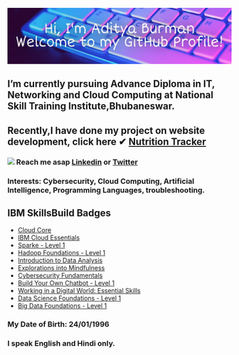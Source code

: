 ![Header](https://github.com/AdityaBurman/AdityaBurman/blob/main/AdityaBurman.jpg)
## I’m currently pursuing Advance Diploma in IT, Networking and Cloud Computing at National Skill Training Institute,Bhubaneswar.
## Recently,I have done my project on website development, click here ✔ <a href="http://nutritiontracker.lovestoblog.com/" target="_blank">Nutrition Tracker</a>
### <img src="https://media.giphy.com/media/hvRJCLFzcasrR4ia7z/giphy.gif" width="25px"> Reach me asap <a href="https://www.linkedin.com/in/aditya-burman-240196/" target="_blank">Linkedin</a> or <a href="https://twitter.com/Aditya_Burman_/" target="_blank">Twitter</a>
### Interests: Cybersecurity, Cloud Computing, Artificial Intelligence, Programming Languages, troubleshooting. 
## IBM SkillsBuild Badges
- <a href="https://www.credly.com/badges/4bcbd90d-1294-4c77-9d75-77d3bf29e5be/public_url/" target="_blank">Cloud Core</a>
- <a href="https://www.credly.com/badges/40477d9c-8570-439f-b148-183421470ec4/public_url/" target="_blank">IBM Cloud Essentials</a>
- <a href="https://www.credly.com/badges/d11f9873-07ea-4d47-97e5-0aa896f5938d/public_url/" target="_blank">Sparke - Level 1</a>
- <a href="https://www.credly.com/badges/5bf83b1c-7a96-4deb-a71f-e017b008c24f/public_url/" target="_blank">Hadoop Foundations - Level 1</a>
- <a href="https://www.credly.com/badges/bfd6e231-82b0-425f-b122-e280bbdbdf7b/public_url/" target="_blank">Introduction to Data Analysis</a>
- <a href="https://www.credly.com/badges/3e267237-882b-406a-adaf-d3a03b7f8b4e/public_url" target="_blank">Explorations into Mindfulness</a>
- <a href="https://www.credly.com/badges/d7327775-b393-410d-9a43-65e2cd03da9b/public_url/" target="_blank">Cybersecurity Fundamentals</a>
- <a href="https://www.credly.com/badges/69572212-73dd-40f1-8daf-5e1011306f9a/public_url/" target="_blank">Build Your Own Chatbot - Level 1</a>
- <a href="https://www.credly.com/badges/cbe557f6-52b4-434f-b1c5-b8af60f91987/public_url/" target="_blank">Working in a Digital World: Essential Skills</a>
- <a href="https://www.credly.com/badges/d2927a27-3612-4883-92fa-dc654959347c/public_url/" target="_blank">Data Science Foundations - Level 1</a>
- <a href="https://www.credly.com/badges/c2821e9f-1010-49c7-ae71-8c8d090dd992/public_url" target="_blank">Big Data Foundations - Level 1</a>

### My Date of Birth: 24/01/1996
### I speak English and Hindi only.
<!---
AdityaBurman/AdityaBurman is a ✨ special ✨ repository because its `README.md` (this file) appears on your GitHub profile.
You can click the Preview link to take a look at your changes.
--->
